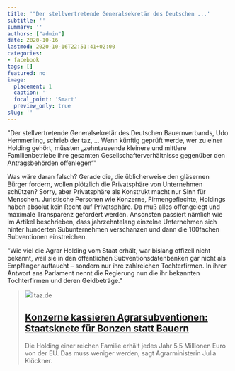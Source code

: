 ```yaml
---
title: '"Der stellvertretende Generalsekretär des Deutschen ...'
subtitle: ''
summary: ''
authors: ["admin"]
date: 2020-10-16
lastmod: 2020-10-16T22:51:41+02:00
categories:
- facebook
tags: []
featured: no
image:
  placement: 1
  caption: ''
  focal_point: 'Smart'
  preview_only: true
slug: ''
---
```

"Der stellvertretende Generalsekretär des Deutschen Bauernverbands, Udo Hemmerling, schrieb der taz, ...
Wenn künftig geprüft werde, wer zu einer Holding gehört, müssten „zehntausende kleinere und mittlere Familienbetriebe ihre gesamten Gesellschafterverhältnisse gegenüber den Antragsbehörden offenlegen“"

Was wäre daran falsch? Gerade die, die üblicherweise den gläsernen Bürger fordern, wollen plötzlich die Privatsphäre von Unternehmen schützen? Sorry, aber Privatsphäre als Konstrukt macht nur Sinn für Menschen. Juristische Personen wie Konzerne, Firmengeflechte, Holdings haben absolut kein Recht auf Privatsphäre. Da muß alles offengelegt und maximale Transparenz gefordert werden. Ansonsten passiert nämlich wie im Artikel beschrieben, dass jahrzehntelang einzelne Unternehmen sich hinter hunderten Subunternehmen verschanzen und dann die 100fachen Subventionen einstreichen. 

"Wie viel die Agrar Holding vom Staat erhält, war bislang offizell nicht bekannt, weil sie in den öffentlichen Subventionsdatenbanken gar nicht als Empfänger auftaucht – sondern nur ihre zahlreichen Tochterfirmen. In ihrer Antwort ans Parlament nennt die Regierung nun die ihr bekannten Tochterfirmen und deren Geldbeträge."
> [![](https://taz.de/picture/4438369/948/Subventionen_Agrar_Hektar_Landwirtschaft_EU-1.jpeg)](https://taz.de/Konzerne-kassieren-Agrarsubventionen/!5719474/)
> taz.de
> ## [Konzerne kassieren Agrarsubventionen: Staatsknete für Bonzen statt Bauern](https://taz.de/Konzerne-kassieren-Agrarsubventionen/!5719474/)
>
>Die Holding einer reichen Familie erhält jedes Jahr 5,5 Millionen Euro von der EU. Das muss weniger werden, sagt Agrarministerin Julia Klöckner.


